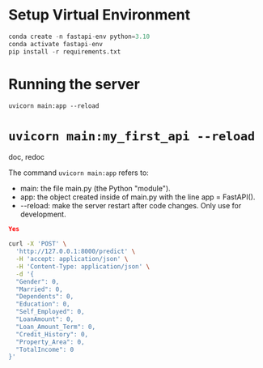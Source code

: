 # Setup Virtual Environment

```python
conda create -n fastapi-env python=3.10
conda activate fastapi-env
pip install -r requirements.txt
```

# Running the server
`uvicorn main:app --reload`
# `uvicorn main:my_first_api --reload`

doc, redoc

The command `uvicorn main:app` refers to:
- main: the file main.py (the Python "module").
- app: the object created inside of main.py with the line app = FastAPI().
- --reload: make the server restart after code changes. Only use for development.


```json
Yes

```

```bash
curl -X 'POST' \
  'http://127.0.0.1:8000/predict' \
  -H 'accept: application/json' \
  -H 'Content-Type: application/json' \
  -d '{
  "Gender": 0,
  "Married": 0,
  "Dependents": 0,
  "Education": 0,
  "Self_Employed": 0,
  "LoanAmount": 0,
  "Loan_Amount_Term": 0,
  "Credit_History": 0,
  "Property_Area": 0,
  "TotalIncome": 0
}'

```